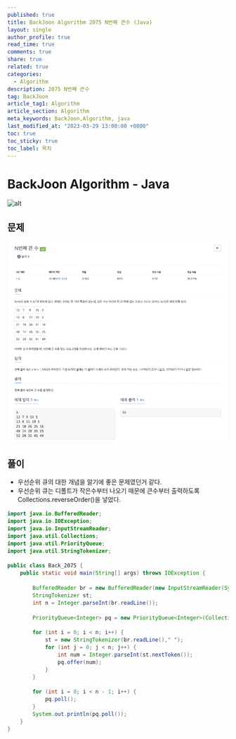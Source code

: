 ```yaml
---
published: true
title: BackJoon Algorithm 2075 N번째 큰수 (Java)
layout: single
author_profile: true
read_time: true
comments: true
share: true
related: true
categories:
  - Algorithm
description: 2075 N번째 큰수
tag: BackJoon
article_tag1: Algorithm
article_section: Algorithm
meta_keywords: BackJoon,Algorithm, java
last_modified_at: "2023-03-29 13:00:00 +0800"
toc: true
toc_sticky: true
toc_label: 목차
---
```


# BackJoon Algorithm - Java

![alt](https://d2gd6pc034wcta.cloudfront.net/images/logo@2x.png)

## 문제

![alt](/assets/images/post/Algorithm/2075.png)

## 풀이

* 우선순위 큐의 대한 개념을 알기에 좋은 문제였던거 같다.
* 우선순위 큐는 디폴트가 작은수부터 나오기 때문에 큰수부터 출력하도록 Collections.reverseOrder()을 넣었다.

```java
import java.io.BufferedReader;
import java.io.IOException;
import java.io.InputStreamReader;
import java.util.Collections;
import java.util.PriorityQueue;
import java.util.StringTokenizer;

public class Back_2075 {
    public static void main(String[] args) throws IOException {

        BufferedReader br = new BufferedReader(new InputStreamReader(System.in));
        StringTokenizer st;
        int n = Integer.parseInt(br.readLine());

        PriorityQueue<Integer> pq = new PriorityQueue<Integer>(Collections.reverseOrder());

        for (int i = 0; i < n; i++) {
            st = new StringTokenizer(br.readLine()," ");
            for (int j = 0; j < n; j++) {
                int num = Integer.parseInt(st.nextToken());
                pq.offer(num);
            }
        }

        for (int i = 0; i < n - 1; i++) {
            pq.poll();
        }
        System.out.println(pq.poll());
    }
}




```
